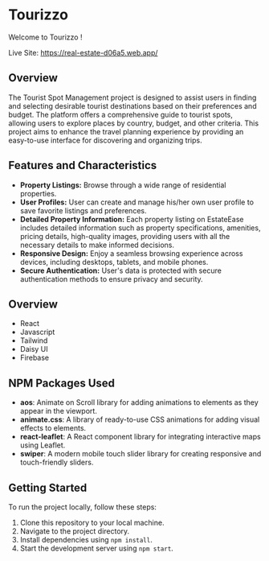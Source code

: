 # Tourizzo

Welcome to Tourizzo !

Live Site: https://real-estate-d06a5.web.app/

## Overview
The Tourist Spot Management project is designed to assist users in finding and selecting desirable tourist destinations based on their preferences and budget. The platform offers a comprehensive guide to tourist spots, allowing users to explore places by country, budget, and other criteria. This project aims to enhance the travel planning experience by providing an easy-to-use interface for discovering and organizing trips.

## Features and Characteristics
- **Property Listings:** Browse through a wide range of residential properties.
- **User Profiles:** User can create and manage his/her own user profile to save favorite listings and preferences.
- **Detailed Property Information:** Each property listing on EstateEase includes detailed information such as property specifications, amenities, pricing details, high-quality images, providing users with all the necessary details to make informed decisions.
- **Responsive Design:** Enjoy a seamless browsing experience across devices, including desktops, tablets, and mobile phones.
- **Secure Authentication:** User's data is protected with secure authentication methods to ensure privacy and security.

## Overview
* React
* Javascript
* Tailwind
* Daisy UI
* Firebase

## NPM Packages Used
- **aos**: Animate on Scroll library for adding animations to elements as they appear in the viewport.
- **animate.css**: A library of ready-to-use CSS animations for adding visual effects to elements.
- **react-leaflet**: A React component library for integrating interactive maps using Leaflet.
- **swiper**: A modern mobile touch slider library for creating responsive and touch-friendly sliders.


## Getting Started
To run the project locally, follow these steps:
1. Clone this repository to your local machine.
2. Navigate to the project directory.
3. Install dependencies using `npm install`.
4. Start the development server using `npm start`.

